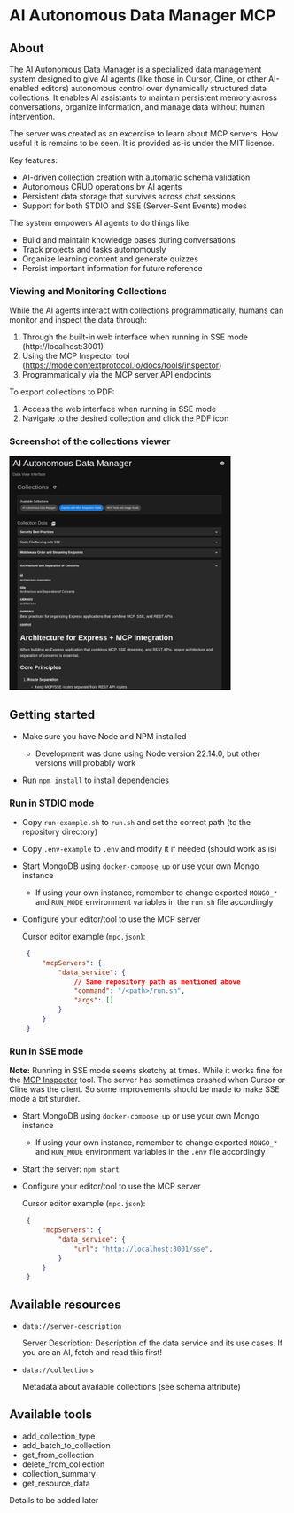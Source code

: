 # AI Autonomous Data Manager MCP

## About

The AI Autonomous Data Manager is a specialized data management system designed to give AI agents (like those in Cursor, Cline, or other AI-enabled editors) autonomous control over dynamically structured data collections. It enables AI assistants to maintain persistent memory across conversations, organize information, and manage data without human intervention.

The server was created as an excercise to learn about MCP servers. How useful it is remains to be seen. It is provided as-is under the MIT license.

Key features:
- AI-driven collection creation with automatic schema validation
- Autonomous CRUD operations by AI agents
- Persistent data storage that survives across chat sessions
- Support for both STDIO and SSE (Server-Sent Events) modes

The system empowers AI agents to do things like:
- Build and maintain knowledge bases during conversations
- Track projects and tasks autonomously
- Organize learning content and generate quizzes
- Persist important information for future reference

### Viewing and Monitoring Collections

While the AI agents interact with collections programmatically, humans can monitor and inspect the data through:
1. Through the built-in web interface when running in SSE mode (http://localhost:3001)
1. Using the MCP Inspector tool (https://modelcontextprotocol.io/docs/tools/inspector)
1. Programmatically via the MCP server API endpoints

To export collections to PDF:
1. Access the web interface when running in SSE mode
1. Navigate to the desired collection and click the PDF icon

### Screenshot of the collections viewer

<img src="front-end.png" width="400">



## Getting started

- Make sure you have Node and NPM installed
  - Development was done using Node version 22.14.0, but other versions will probably work

- Run `npm install` to install dependencies

### Run in STDIO mode

- Copy `run-example.sh` to `run.sh` and set the correct path (to the repository directory)

- Copy `.env-example` to `.env` and modify it if needed (should work as is)

- Start MongoDB using `docker-compose up` or use your own Mongo instance

   - If using your own instance, remember to change exported `MONGO_*` and `RUN_MODE` environment variables in the `run.sh` file accordingly

- Configure your editor/tool to use the MCP server

  Cursor editor example (`mpc.json`):

   ```json
    {
        "mcpServers": {
            "data_service": {
                // Same repository path as mentioned above
                "command": "/<path>/run.sh",
                "args": []
            }
        }
    }
    ```

### Run in SSE mode

**Note:** Running in SSE mode seems sketchy at times. While it works fine for the [MCP Inspector](https://modelcontextprotocol.io/docs/tools/inspector) tool. The server has sometimes crashed when Cursor or Cline was the client. So some improvements should be made to make SSE mode a bit sturdier.

- Start MongoDB using `docker-compose up` or use your own Mongo instance

   - If using your own instance, remember to change exported `MONGO_*` and `RUN_MODE` environment variables in the `.env` file accordingly


- Start the server: `npm start`

- Configure your editor/tool to use the MCP server

  Cursor editor example (`mpc.json`):

   ```json
    {
        "mcpServers": {
            "data_service": {
                "url": "http://localhost:3001/sse",
            }
        }
    }
    ```

## Available resources

- `data://server-description`

  Server Description: Description of the data service and its use cases. If you are an AI, fetch and read this first!

- `data://collections`

  Metadata about available collections (see schema attribute)

## Available tools

- add_collection_type
- add_batch_to_collection
- get_from_collection
- delete_from_collection
- collection_summary
- get_resource_data

Details to be added later

